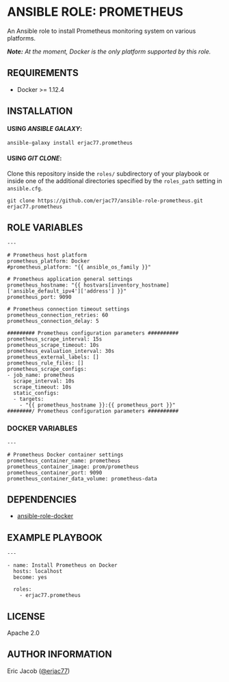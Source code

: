 # ANSIBLE ROLE: PROMETHEUS

An Ansible role to install Prometheus monitoring system on various platforms.

_**Note:** At the moment, Docker is the only platform supported by this role._

## REQUIREMENTS

* Docker >= 1.12.4

## INSTALLATION

#### USING _ANSIBLE GALAXY_:

```
ansible-galaxy install erjac77.prometheus
```

#### USING _GIT CLONE_:

Clone this repository inside the `roles/` subdirectory of your playbook or inside one of the additional directories specified by the `roles_path` setting in `ansible.cfg`.

```
git clone https://github.com/erjac77/ansible-role-prometheus.git erjac77.prometheus
```

## ROLE VARIABLES

```
---

# Prometheus host platform
prometheus_platform: Docker
#prometheus_platform: "{{ ansible_os_family }}"

# Prometheus application general settings
prometheus_hostname: "{{ hostvars[inventory_hostname]['ansible_default_ipv4']['address'] }}"
prometheus_port: 9090

# Prometheus connection timeout settings
prometheus_connection_retries: 60
prometheus_connection_delay: 5

######### Prometheus configuration parameters ##########
prometheus_scrape_interval: 15s
prometheus_scrape_timeout: 10s
prometheus_evaluation_interval: 30s
prometheus_external_labels: []
prometheus_rule_files: []
prometheus_scrape_configs:
- job_name: prometheus
  scrape_interval: 10s
  scrape_timeout: 10s
  static_configs:
  - targets:
    - "{{ prometheus_hostname }}:{{ prometheus_port }}"
########/ Prometheus configuration parameters ##########
```

### DOCKER VARIABLES

```
---

# Prometheus Docker container settings
prometheus_container_name: prometheus
prometheus_container_image: prom/prometheus
prometheus_container_port: 9090
prometheus_container_data_volume: prometheus-data
```

## DEPENDENCIES

* [ansible-role-docker](https://github.com/erjac77/ansible-role-docker)

## EXAMPLE PLAYBOOK

```
---

- name: Install Prometheus on Docker
  hosts: localhost
  become: yes

  roles:
    - erjac77.prometheus
```

## LICENSE

Apache 2.0

## AUTHOR INFORMATION

Eric Jacob ([@erjac77](https://github.com/erjac77))
